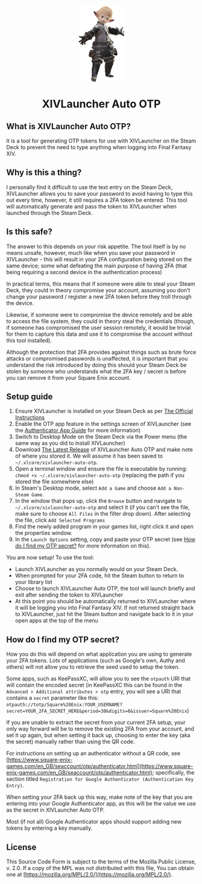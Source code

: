 <div align="center">
    <img src=".github/lalafell.png" />
    <h1>XIVLauncher Auto OTP</h1>
</div>

## What is XIVLauncher Auto OTP?
It is a tool for generating OTP tokens for use with XIVLauncher on the Steam Deck to prevent the need to type anything when logging into Final Fantasy XIV.

## Why is this a thing?
I personally find it difficult to use the text entry on the Steam Deck, XIVLauncher allows you to save your password to avoid having to type this out every time, however, it still requires a 2FA token be entered. This tool will automatically generate and pass the token to XIVLauncher when launched through the Steam Deck.

## Is this safe?
The answer to this depends on your risk appetite. The tool itself is by no means unsafe, however, much like when you save your password in XIVLauncher - this will result in your 2FA configuration being stored on the same device; some what defeating the main purpose of having 2FA (that being requiring a second device in the authentication process)

In practical terms, this means that if someone were able to steal your Steam Deck, they could in theory compromise your account, assuming you don't change your password / register a new 2FA token before they troll through the device.

Likewise, if someone were to compromise the device remotely and be able to access the file system, they could in theory steal the credentials (though, if someone has compromised the user session remotely, it would be trivial for them to capture this data and use it to compromise the account without this tool installed).

Although the protection that 2FA provides against things such as brute force attacks or compromised passwords is unaffected, it is important that you understand the risk introduced by doing this should your Steam Deck be stolen by someone who understands what the 2FA key / secret is before you can remove it from your Square Enix account.

## Setup guide
1. Ensure XIVLauncher is installed on your Steam Deck as per [The Official Instructions](https://goatcorp.github.io/faq/steamdeck.html)
2. Enable the OTP app feature in the settings screen of XIVLauncher (see the [Authenticator App Guide](https://goatcorp.github.io/faq/mobile_otp#enabling-the-otp-app-feature-in-xivlauncher) for more information)
3. Switch to Desktop Mode on the Steam Deck via the Power menu (the same way as you did to install XIVLauncher)
4. Download [The Latest Release](https://github.com/RobTheFiveNine/xivlauncher-auto-otp/releases/latest) of XIVLauncher Auto OTP and make note of where you stored it. We will assume it has been saved to `~/.xlcore/xivlauncher-auto-otp`.
5. Open a terminal window and ensure the file is executable by running: `chmod +x ~/.xlcore/xivlauncher-auto-otp` (replacing the path if you stored the file somewhere else)
6. In Steam's Desktop mode, select `Add a Game` and choose `Add a Non-Steam Game`.
7. In the window that pops up, click the `Browse` button and navigate to `~/.xlcore/xivlauncher-auto-otp` and select it (if you can't see the file, make sure to choose `All Files` in the filter drop down). After selecting the file, click `Add Selected Programs`
8. Find the newly added program in your games list, right click it and open the properties window.
9. In the `Launch Options` setting, copy and paste your OTP secret (see [How do I find my OTP secret?](#how-do-i-find-my-otp-secret) for more information on this).

You are now setup! To use the tool:

 - Launch XIVLauncher as you normally would on your Steam Deck.
 - When prompted for your 2FA code, hit the Steam button to return to your library list
 - Choose to launch XIVLauncher Auto OTP, the tool will launch briefly and exit after sending the token to XIVLauncher
 - At this point you should be automatically returned to XIVLauncher where it will be logging you into Final Fantasy XIV. If not returned straight back to XIVLauncher, just hit the Steam button and navigate back to it in your open apps at the top of the menu


## How do I find my OTP secret?
How you do this will depend on what application you are using to generate your 2FA tokens. Lots of applications (such as Google's own, Authy and others) will not allow you to retrieve the seed used to setup the token.

Some apps, such as KeePassXC, will allow you to see the `otpauth` URI that will contain the encoded secret (in KeePassXC this can be found in the `Advanced > Additional attributes > otp` entry, you will see a URI that contains a `secret` parameter like this: `otpauth://totp/Square%20Enix:YOUR_USERNAME?secret=YOUR_2FA_SECRET_HERE&period=30&digits=6&issuer=Square%20Enix`)

If you are unable to extract the secret from your current 2FA setup, your only way forward will be to remove the existing 2FA from your account, and set it up again, but when setting it back up, choosing to enter the key (aka the secret) manually rather than using the QR code.

For instructions on setting up an authenticator without a QR code, see [https://www.square-enix-games.com/en_GB/seaccount/otp/authenticator.html](https://www.square-enix-games.com/en_GB/seaccount/otp/authenticator.html); specifically, the section titled `Registration for Google Authenticator (Authentication Key Entry)`.

When setting your 2FA back up this way, make note of the key that you are entering into your Google Authenticator app, as this will be the value we use as the secret in XIVLauncher Auto OTP.

Most (if not all) Google Authenticator apps should support adding new tokens by entering a key manually.

## License
This Source Code Form is subject to the terms of the Mozilla Public License, v. 2.0. If a copy of the MPL was not distributed with this file, You can obtain one at [https://mozilla.org/MPL/2.0/](https://mozilla.org/MPL/2.0/).